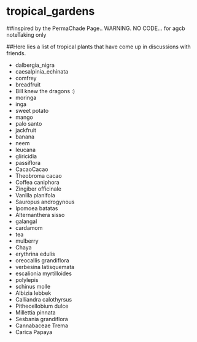 # tropical_gardens
##inspired by the PermaChade Page.. WARNING. NO CODE... for agcb noteTaking only

##Here lies a list of tropical plants that have come up in discussions with friends.

* dalbergia_nigra
* caesalpinia_echinata
* comfrey
* breadfruit
* Bill knew the dragons :)
* moringa
* inga 
* sweet potato
* mango
* palo santo
* jackfruit
* banana
* neem
* leucana
* gliricidia
* passiflora
* CacaoCacao
* Theobroma cacao
* Coffea caniphora
* Zingiber officinale
* Vanilla planifola
* Sauropus androgynous
* Ipomoea batatas
* Alternanthera sisso
* galangal
* cardamom
* tea
* mulberry
* Chaya
* erythrina edulis 
* oreocallis grandiflora 
* verbesina latisquemata 
* escalionia myrtilloides 
* polylepis
* schinus molle 
* Albizia lebbek
* Calliandra calothyrsus
* Pithecellobium dulce
* Millettia pinnata
* Sesbania grandiflora
* Cannabaceae Trema
* Carica Papaya

